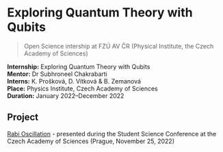 # Exploring Quantum Theory with Qubits
> Open Science intership at FZÚ AV ČR (Physical Institute, the Czech Academy of Sciences) 

**Internship:** Exploring Quantum Theory with Qubits  
**Mentor:** Dr Subhroneel Chakrabarti   
**Interns:** K. Prošková, D. Vítková & B. Zemanová   
**Place:** Physics Institute, Czech Academy of Sciences   
**Duration:** January 2022–December 2022

## Project
[Rabi Oscillation](./RABI-Oscillation) - presented during the Student Science Conference at the Czech Academy of Sciences (Prague, November 25, 2022)
